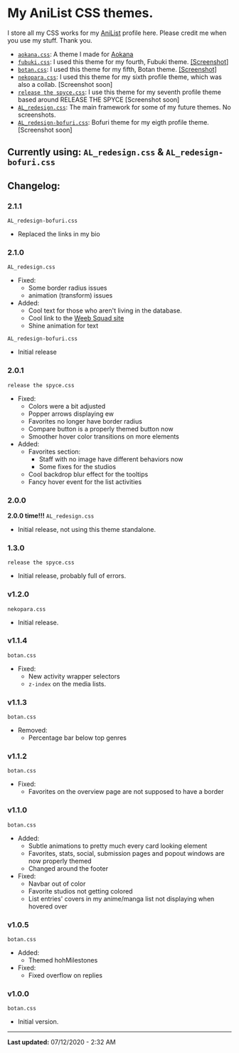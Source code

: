 # My AniList CSS themes.

I store all my CSS works for my [AniList](https://anilist.co/user/Kex1016/) profile here. Please credit me when you use my stuff. Thank you.
- [`aokana.css`](https://kex1016.github.io/css/aokana.css): A theme I made for [Aokana](https://anilist.co/user/Aokana/)
- [`fubuki.css`](https://kex1016.github.io/css/fubuki.css): I used this theme for my fourth, Fubuki theme. [[Screenshot]](https://files.weebsquad.moe/HQ4OZwEo.png)
- [`botan.css`](https://kex1016.github.io/css/botan.css): I used this theme for my fifth, Botan theme. [[Screenshot]](https://files.weebsquad.moe/4dzCM4no.png)
- [`nekopara.css`](https://kex1016.github.io/css/nekopara.css): I used this theme for my sixth profile theme, which was also a collab. [Screenshot soon]
- [`release the spyce.css`](https://kex1016.github.io/css/release_the_spyce.css/): I use this theme for my seventh profile theme based around RELEASE THE SPYCE [Screenshot soon]
- [`AL_redesign.css`](https://kex1016.github.io/css/AL_redesign.css/): The main framework for some of my future themes. No screenshots.
- [`AL_redesign-bofuri.css`](https://kex1016.github.io/css/AL_redesign-bofuri.css/): Bofuri theme for my eigth profile theme. [Screenshot soon]

## Currently using: `AL_redesign.css` & `AL_redesign-bofuri.css`

## Changelog:
### 2.1.1
`AL_redesign-bofuri.css`
- Replaced the links in my bio

### 2.1.0
`AL_redesign.css`
- Fixed:
  - Some border radius issues
  - animation (transform) issues
- Added:
  - Cool text for those who aren't living in the database.
  - Cool link to the [Weeb Squad site](https://weebsquad.moe)
  - Shine animation for text
  
`AL_redesign-bofuri.css`
- Initial release

### 2.0.1
`release the spyce.css`
- Fixed:
  - Colors were a bit adjusted
  - Popper arrows displaying ew
  - Favorites no longer have border radius
  - Compare button is a properly themed button now
  - Smoother hover color transitions on more elements
- Added:
  - Favorites section:
    - Staff with no image have different behaviors now
    - Some fixes for the studios
  - Cool backdrop blur effect for the tooltips
  - Fancy hover event for the list activities

### 2.0.0
**2.0.0 time!!!**
`AL_redesign.css`
- Initial release, not using this theme standalone.

### 1.3.0
`release the spyce.css`
- Initial release, probably full of errors.

### v1.2.0
`nekopara.css`
- Initial release.

### v1.1.4
`botan.css`
- Fixed:
  - New activity wrapper selectors
  - `z-index` on the media lists.

### v1.1.3
`botan.css`
- Removed:
  - Percentage bar below top genres

### v1.1.2
`botan.css`
- Fixed:
  - Favorites on the overview page are not supposed to have a border

### v1.1.0
`botan.css`
- Added:
  - Subtle animations to pretty much every card looking element
  - Favorites, stats, social, submission pages and popout windows are now properly themed
  - Changed around the footer
- Fixed:
  - Navbar out of color
  - Favorite studios not getting colored
  - List entries' covers in my anime/manga list not displaying when hovered over

### v1.0.5
`botan.css`
- Added:
  - Themed hohMilestones
- Fixed:
  - Fixed overflow on replies

### v1.0.0
`botan.css`
- Initial version.

-------

**Last updated:** 07/12/2020 - 2:32 AM
